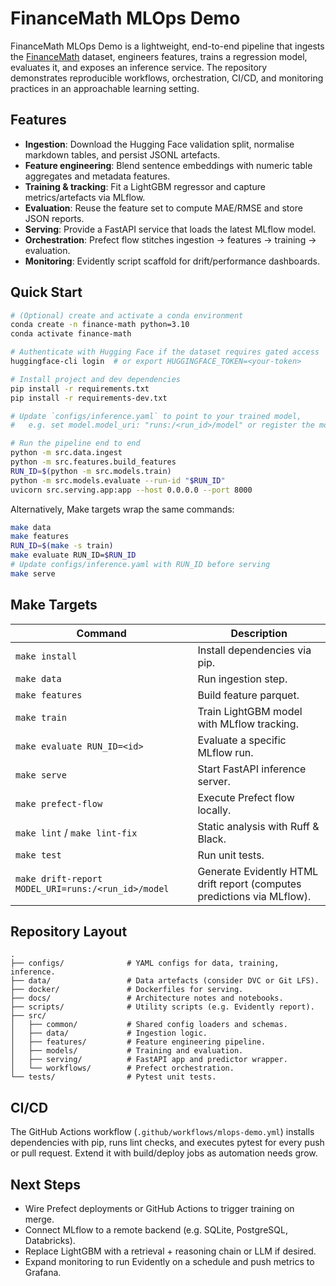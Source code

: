 # FinanceMath MLOps Demo

FinanceMath MLOps Demo is a lightweight, end-to-end pipeline that ingests the [FinanceMath](https://huggingface.co/datasets/yale-nlp/FinanceMath) dataset, engineers features, trains a regression model, evaluates it, and exposes an inference service. The repository demonstrates reproducible workflows, orchestration, CI/CD, and monitoring practices in an approachable learning setting.

## Features
- **Ingestion**: Download the Hugging Face validation split, normalise markdown tables, and persist JSONL artefacts.
- **Feature engineering**: Blend sentence embeddings with numeric table aggregates and metadata features.
- **Training & tracking**: Fit a LightGBM regressor and capture metrics/artefacts via MLflow.
- **Evaluation**: Reuse the feature set to compute MAE/RMSE and store JSON reports.
- **Serving**: Provide a FastAPI service that loads the latest MLflow model.
- **Orchestration**: Prefect flow stitches ingestion -> features -> training -> evaluation.
- **Monitoring**: Evidently script scaffold for drift/performance dashboards.

## Quick Start
```bash
# (Optional) create and activate a conda environment
conda create -n finance-math python=3.10
conda activate finance-math

# Authenticate with Hugging Face if the dataset requires gated access
huggingface-cli login  # or export HUGGINGFACE_TOKEN=<your-token>

# Install project and dev dependencies
pip install -r requirements.txt
pip install -r requirements-dev.txt

# Update `configs/inference.yaml` to point to your trained model,
#   e.g. set model.model_uri: "runs:/<run_id>/model" or register the model.

# Run the pipeline end to end
python -m src.data.ingest
python -m src.features.build_features
RUN_ID=$(python -m src.models.train)
python -m src.models.evaluate --run-id "$RUN_ID"
uvicorn src.serving.app:app --host 0.0.0.0 --port 8000
```

Alternatively, Make targets wrap the same commands:
```bash
make data
make features
RUN_ID=$(make -s train)
make evaluate RUN_ID=$RUN_ID
# Update configs/inference.yaml with RUN_ID before serving
make serve
```

## Make Targets
| Command | Description |
|---------|-------------|
| `make install` | Install dependencies via pip. |
| `make data` | Run ingestion step. |
| `make features` | Build feature parquet. |
| `make train` | Train LightGBM model with MLflow tracking. |
| `make evaluate RUN_ID=<id>` | Evaluate a specific MLflow run. |
| `make serve` | Start FastAPI inference server. |
| `make prefect-flow` | Execute Prefect flow locally. |
| `make lint` / `make lint-fix` | Static analysis with Ruff & Black. |
| `make test` | Run unit tests. |
| `make drift-report MODEL_URI=runs:/<run_id>/model` | Generate Evidently HTML drift report (computes predictions via MLflow). |

## Repository Layout
```
.
├── configs/              # YAML configs for data, training, inference.
├── data/                 # Data artefacts (consider DVC or Git LFS).
├── docker/               # Dockerfiles for serving.
├── docs/                 # Architecture notes and notebooks.
├── scripts/              # Utility scripts (e.g. Evidently report).
├── src/
│   ├── common/           # Shared config loaders and schemas.
│   ├── data/             # Ingestion logic.
│   ├── features/         # Feature engineering pipeline.
│   ├── models/           # Training and evaluation.
│   ├── serving/          # FastAPI app and predictor wrapper.
│   └── workflows/        # Prefect orchestration.
└── tests/                # Pytest unit tests.
```

## CI/CD
The GitHub Actions workflow (`.github/workflows/mlops-demo.yml`) installs dependencies with pip, runs lint checks, and executes pytest for every push or pull request. Extend it with build/deploy jobs as automation needs grow.

## Next Steps
- Wire Prefect deployments or GitHub Actions to trigger training on merge.
- Connect MLflow to a remote backend (e.g. SQLite, PostgreSQL, Databricks).
- Replace LightGBM with a retrieval + reasoning chain or LLM if desired.
- Expand monitoring to run Evidently on a schedule and push metrics to Grafana.
